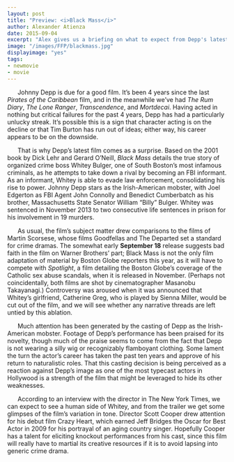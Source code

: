 ```yaml
---
layout: post
title: "Preview: <i>Black Mass</i>"
author: Alexander Atienza
date: 2015-09-04
excerpt: "Alex gives us a briefing on what to expect from Depp's latest"
image: "/images/FFP/blackmass.jpg"
displayimage: "yes"
tags: 
- newmovie
- movie
---
```


&nbsp;&nbsp;&nbsp;&nbsp;&nbsp;&nbsp;Johnny Depp is due for a good film. It’s been 4 years since the last *Pirates of the Caribbean* film, and in the meanwhile we’ve had *The Rum Diary*, *The Lone Ranger*, *Transcendence*, and *Mortdecai*. Having acted in nothing but critical failures for the past 4 years, Depp has had a particularly unlucky streak. It’s possible this is a sign that character acting is on the decline or that Tim Burton has run out of ideas; either way, his career appears to be on the downside.

&nbsp;&nbsp;&nbsp;&nbsp;&nbsp;&nbsp;That is why Depp’s latest film comes as a surprise. Based on the 2001 book by Dick Lehr and Gerard O’Neill, *Black Mass* details the true story of organized crime boss Whitey Bulger, one of South Boston’s most infamous criminals, as he attempts to take down a rival by becoming an FBI informant. As an informant, Whitey is able to evade law enforcement, consolidating his rise to power. Johnny Depp stars as the Irish-American mobster, with Joel Edgerton as FBI Agent John Connolly and Benedict Cumberbatch as his brother, Massachusetts State Senator William “Billy” Bulger. Whitey was sentenced in November 2013 to two consecutive life sentences in prison for his involvement in 19 murders.

&nbsp;&nbsp;&nbsp;&nbsp;&nbsp;&nbsp;As usual, the film’s subject matter drew comparisons to the films of Martin Scorsese, whose films Goodfellas and The Departed set a standard for crime dramas. The somewhat early **September 18** release suggests bad faith in the film on Warner Brothers’ part; Black Mass is not the only film adaptation of material by Boston Globe reporters this year, as it will have to compete with *Spotlight*, a film detailing the Boston Globe’s coverage of the Catholic sex abuse scandals, when it is released in November. (Perhaps not coincidentally, both films are shot by cinematographer Masanobu Takayanagi.) Controversy was aroused when it was announced that Whitey’s girlfriend, Catherine Greg, who is played by Sienna Miller, would be cut out of the film, and we will see whether any narrative threads are left untied by this ablation.

&nbsp;&nbsp;&nbsp;&nbsp;&nbsp;&nbsp;Much attention has been generated by the casting of Depp as the Irish-American mobster. Footage of Depp’s performance has been praised for its novelty, though much of the praise seems to come from the fact that Depp is not wearing a silly wig or recognizably flamboyant clothing. Some lament the turn the actor’s career has taken the past ten years and approve of his return to naturalistic roles. That this casting decision is being perceived as a reaction against Depp’s image as one of the most typecast actors in Hollywood is a strength of the film that might be leveraged to hide its other weaknesses.

&nbsp;&nbsp;&nbsp;&nbsp;&nbsp;&nbsp;According to an interview with the director in The New York Times, we can expect to see a human side of Whitey, and from the trailer we get some glimpses of the film’s variation in tone. Director Scott Cooper drew attention for his debut film Crazy Heart, which earned Jeff Bridges the Oscar for Best Actor in 2009 for his portrayal of an aging country singer. Hopefully Cooper has a talent for eliciting knockout performances from his cast, since this film will really have to martial its creative resources if it is to avoid lapsing into generic crime drama.